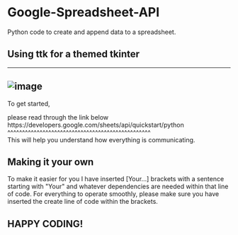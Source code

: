 # Google-Spreadsheet-API
Python code to create and append data to a spreadsheet.


## Using ttk for a themed tkinter
-----------------------------------------------------------------------------------------------------------------------
![image](https://github.com/Antglo/Google-Spreadsheet-API/assets/100139359/58479ffa-ff6d-48e3-b15a-d4c52907bf8d)
-----------------------------------------------------------------------------------------------------------------------

To get started,
<p>please read through the link below 
https://developers.google.com/sheets/api/quickstart/python
^^^^^^^^^^^^^^^^^^^^^^^^^^^^^^^^^^^^^^^^^^^^^^^^^<br>
This will help you understand how everything is communicating.</p>

## Making it your own
<p>To make it easier for you I have inserted [Your...] brackets with a sentence starting with "Your" and whatever 
dependencies are needed within that line of code. For everything to operate smoothly, please make sure you
have inserted the create line of code within the brackets.</p>


## HAPPY CODING!
